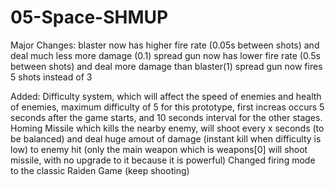 # 05-Space-SHMUP

Major Changes:
  blaster now has higher fire rate (0.05s between shots) and deal much less more damage (0.1)
  spread gun now has lower fire rate (0.5s between shots) and deal more damage than blaster(1)
  spread gun now fires 5 shots instead of 3

Added:
  Difficulty system, which will affect the speed of enemies and health of enemies, maximum difficulty of 5 for this prototype, first increas occurs 5 seconds after the game starts, and 10 seconds interval for the other stages.
  Homing Missile which kills the nearby enemy, will shoot every x seconds (to be balanced) and deal huge amout of damage (instant kill when difficulty is low) to enemy hit (only the main weapon which is weapons[0] will shoot missile, with no upgrade to it because it is powerful)
  Changed firing mode to the classic Raiden Game (keep shooting)
  
